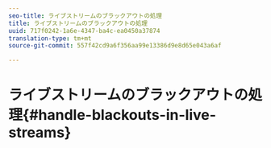 ```yaml
---
seo-title: ライブストリームのブラックアウトの処理
title: ライブストリームのブラックアウトの処理
uuid: 717f0242-1a6e-4347-ba4c-ea0450a37874
translation-type: tm+mt
source-git-commit: 557f42cd9a6f356aa99e13386d9e8d65e043a6af

---
```



# ライブストリームのブラックアウトの処理{#handle-blackouts-in-live-streams}
